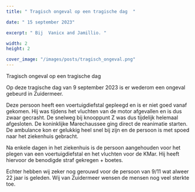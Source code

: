 ```yaml
---
title: " Tragisch ongeval op een tragische dag  "

date: " 15 september 2023"

excerpt: " Bij  Vanicx and Jamillio. "

width: 2
height: 2

cover_image: "/images/posts/tragisch_ongeval.png"
---
```


Tragisch ongeval op een tragische dag

Op deze tragische dag van 9 september 2023 is er wederom een ongeval gebeurd in Zuidermeer.

Deze persoon heeft een voertuigdiefstal gepleegd en is er niet goed vanaf gekomen. Hij was tijdens het vluchten van de motor afgevallen en is dus zwaar gecrasht. De snelweg bij knooppunt Z was dus tijdelijk helemaal afgesloten. De koninklijke Marechaussee ging direct de reanimatie starten. De ambulance kon er gelukkig heel snel bij zijn en de persoon is met spoed naar het ziekenhuis gebracht.

Na enkele dagen in het ziekenhuis is de persoon aangehouden voor het plegen van een voertuigdiefstal en het vluchten voor de KMar. Hij heeft hiervoor de benodigde straf gekregen + boetes.

Echter hebben wij zeker nog gerouwd voor de persoon van 9/11 wat alweer 22 jaar is geleden. Wij van Zuidermeer wensen de mensen nog veel sterkte toe.

